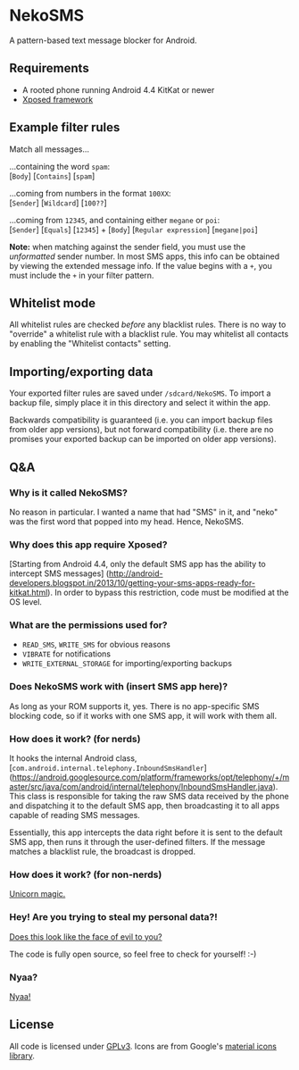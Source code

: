 # NekoSMS

A pattern-based text message blocker for Android.

## Requirements

- A rooted phone running Android 4.4 KitKat or newer
- [Xposed framework](http://forum.xda-developers.com/xposed)

## Example filter rules

Match all messages...

...containing the word `spam`:  
\[`Body`\] \[`Contains`\] \[`spam`\]

...coming from numbers in the format `100XX`:  
\[`Sender`\] \[`Wildcard`\] \[`100??`\]

...coming from `12345`, and containing either `megane` or `poi`:  
\[`Sender`\] \[`Equals`\] \[`12345`\] + \[`Body`\] \[`Regular expression`\] \[`megane|poi`\]

**Note:** when matching against the sender field, you must use the
*unformatted* sender number. In most SMS apps, this info can be obtained by
viewing the extended message info. If the value begins with a `+`, you must
include the `+` in your filter pattern.

## Whitelist mode

All whitelist rules are checked *before* any blacklist rules. There is no
way to "override" a whitelist rule with a blacklist rule. You may
whitelist all contacts by enabling the "Whitelist contacts" setting.

## Importing/exporting data

Your exported filter rules are saved under `/sdcard/NekoSMS`. To import a
backup file, simply place it in this directory and select it within the app.

Backwards compatibility is guaranteed (i.e. you can import backup files from
older app versions), but not forward compatibility (i.e. there are no
promises your exported backup can be imported on older app versions). 

## Q&A

### Why is it called NekoSMS?

No reason in particular. I wanted a name that had "SMS" in it, and "neko"
was the first word that popped into my head. Hence, NekoSMS.

### Why does this app require Xposed?

[Starting from Android 4.4, only the default SMS app has the ability to intercept SMS messages]
(http://android-developers.blogspot.in/2013/10/getting-your-sms-apps-ready-for-kitkat.html).
In order to bypass this restriction, code must be modified at the OS level.

### What are the permissions used for?

- `READ_SMS`, `WRITE_SMS` for obvious reasons
- `VIBRATE` for notifications
- `WRITE_EXTERNAL_STORAGE` for importing/exporting backups

### Does NekoSMS work with (insert SMS app here)?

As long as your ROM supports it, yes. There is no app-specific SMS blocking
code, so if it works with one SMS app, it will work with them all.

### How does it work? (for nerds)

It hooks the internal Android class, [`com.android.internal.telephony.InboundSmsHandler`]
(https://android.googlesource.com/platform/frameworks/opt/telephony/+/master/src/java/com/android/internal/telephony/InboundSmsHandler.java).
This class is responsible for taking the raw SMS data received by the phone
and dispatching it to the default SMS app, then broadcasting it to all apps
capable of reading SMS messages.

Essentially, this app intercepts the data right before it is sent to the
default SMS app, then runs it through the user-defined filters. If the
message matches a blacklist rule, the broadcast is dropped.

### How does it work? (for non-nerds)

[Unicorn magic.](https://www.youtube.com/watch?v=wwZ4suij8oM)

### Hey! Are you trying to steal my personal data?!

[Does this look like the face of evil to you?](http://i.imgur.com/rOYrxsN.gif)

The code is fully open source, so feel free to check for yourself! :-)

### Nyaa?

[Nyaa!](http://i.imgur.com/EUkvvOl.jpg)

## License

All code is licensed under [GPLv3](http://www.gnu.org/licenses/gpl-3.0.txt).
Icons are from Google's [material icons library](https://design.google.com/icons/).
